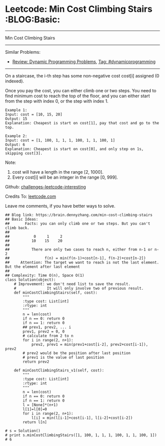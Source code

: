 # Leetcode: Min Cost Climbing Stairs     :BLOG:Basic:


---

Min Cost Climbing Stairs  

---

Similar Problems:  
-   [Review: Dynamic Programming Problems](https://brain.dennyzhang.com/review-dynamicprogramming), [Tag: #dynamicprogramming](https://brain.dennyzhang.com/tag/dynamicprogramming)

---

On a staircase, the i-th step has some non-negative cost cost[i] assigned (0 indexed).  

Once you pay the cost, you can either climb one or two steps. You need to find minimum cost to reach the top of the floor, and you can either start from the step with index 0, or the step with index 1.  

    Example 1:
    Input: cost = [10, 15, 20]
    Output: 15
    Explanation: Cheapest is start on cost[1], pay that cost and go to the top.

    Example 2:
    Input: cost = [1, 100, 1, 1, 1, 100, 1, 1, 100, 1]
    Output: 6
    Explanation: Cheapest is start on cost[0], and only step on 1s, skipping cost[3].

Note:  
1.  cost will have a length in the range [2, 1000].
2.  Every cost[i] will be an integer in the range [0, 999].

Github: [challenges-leetcode-interesting](https://github.com/DennyZhang/challenges-leetcode-interesting/tree/master/min-cost-climbing-stairs)  

Credits To: [leetcode.com](https://leetcode.com/problems/min-cost-climbing-stairs/description/)  

Leave me comments, if you have better ways to solve.  

    ## Blog link: https://brain.dennyzhang.com/min-cost-climbing-stairs
    ## Basic Ideas:
    ##       Facts: you can only climb one or two steps. But you can't climb back.
    ##
    ##           0     1     2
    ##          10    15    20
    ##
    ##          There are only two cases to reach n, either from n-1 or n-2
    ##                f(n) = min(f(n-1)+cost[n-1], f(n-2)+cost[n-2])
    ##     Attention: The target we want to reach is not the last element. But the element after last element
    ##
    ## Complexity: Time O(n), Space O(1)
    class Solution(object):
        # Improvement: we don't need list to save the result.
        #              It will only involve two of previous result.
        def minCostClimbingStairs(self, cost):
            """
            :type cost: List[int]
            :rtype: int
            """
            n = len(cost)
            if n == 0: return 0
            if n == 1: return 0
            ## prev1, prev2, ... i
            prev1, prev2 = 0, 0
            # calculate from 2 to n
            for i in range(2, n+1):
                prev2, prev1 = min(prev1+cost[i-2], prev2+cost[i-1]), prev2
            # prev2 would be the position after last position
            # prev1 is the value of last position
            return prev2
    
        def minCostClimbingStairs_v1(self, cost):
            """
            :type cost: List[int]
            :rtype: int
            """
            n = len(cost)
            if n == 0: return 0
            if n == 1: return 0
            l = [None]*(n+1)
            l[1]=l[0]=0
            for i in range(2, n+1):
                l[i] = min(l[i-1]+cost[i-1], l[i-2]+cost[i-2])
            return l[n]
    
    # s = Solution()
    # print s.minCostClimbingStairs([1, 100, 1, 1, 1, 100, 1, 1, 100, 1]) # 6